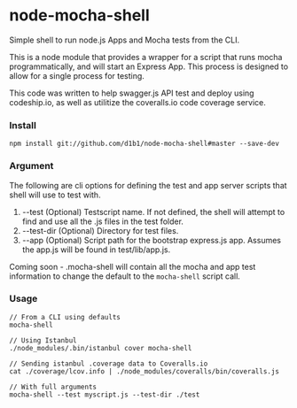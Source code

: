 node-mocha-shell
================

Simple shell to run node.js Apps and Mocha tests from the CLI.

This is a node module that provides a wrapper for a script that runs
mocha programmatically, and will start an Express App. This process is
designed to allow for a single process for testing.

This code was written to help swagger.js API test and deploy using
codeship.io, as well as utilitize the coveralls.io code coverage 
service.

### Install

    npm install git://github.com/d1b1/node-mocha-shell#master --save-dev

### Argument
The following are cli options for defining the test and app
server scripts that shell will use to test with.

1. --test (Optional) Testscript name. If not defined, the shell will attempt
to find and use all the .js files in the test folder.
2. --test-dir (Optional) Directory for test files.
3. --app (Optional) Script path for the bootstrap express.js app. Assumes
the app.js will be found in test/lib/app.js.

Coming soon - .mocha-shell will contain all the mocha and app
test information to change the default to the `mocha-shell` script
call.

### Usage

    // From a CLI using defaults
    mocha-shell 

    // Using Istanbul
    ./node_modules/.bin/istanbul cover mocha-shell
   
    // Sending istanbul .coverage data to Coveralls.io
    cat ./coverage/lcov.info | ./node_modules/coveralls/bin/coveralls.js

    // With full arguments
    mocha-shell --test myscript.js --test-dir ./test 
